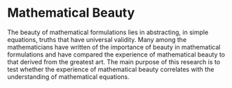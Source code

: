 # Mathematical Beauty
The beauty of mathematical formulations lies in abstracting, in simple equations, truths that have universal validity. Many among the mathematicians have written of the importance of beauty in mathematical formulations and have compared the experience of mathematical beauty to that derived from the greatest art. The main purpose of this research is to test whether the experience of mathematical beauty correlates with the understanding of mathematical equations.